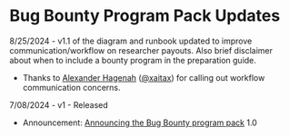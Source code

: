# Bug Bounty Program Pack Updates


8/25/2024 - v1.1 of the diagram and runbook updated to improve communication/workflow on researcher payouts. Also brief disclaimer about when to include a bounty program in the preparation guide. 
  * Thanks to <a href="https://github.com/xaitax">Alexander Hagenah</a> (<a href="https://x.com/xaitax">@xaitax</a>) for calling out workflow communication concerns. <br>

7/08/2024 - v1 - Released
  * Announcement: <a href="https://www.sectemplates.com/2024/07/announcing-the-bug-bounty-program-pack-10.html">Announcing the Bug Bounty program pack</a> 1.0 
